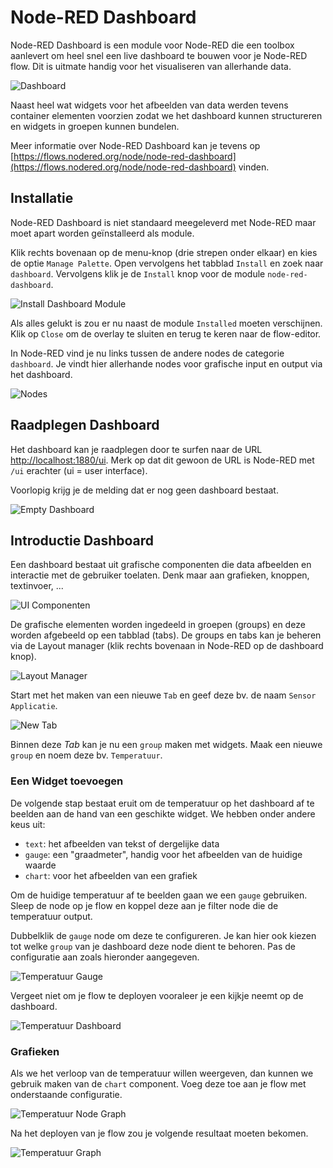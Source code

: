 # Node-RED Dashboard

Node-RED Dashboard is een module voor Node-RED die een toolbox aanlevert om heel snel een live dashboard te bouwen voor je Node-RED flow. Dit is uitmate handig voor het visualiseren van allerhande data.

![Dashboard](./img/dashboard.png)

Naast heel wat widgets voor het afbeelden van data werden tevens container elementen voorzien zodat we het dashboard kunnen structureren en widgets in groepen kunnen bundelen.

Meer informatie over Node-RED Dashboard kan je tevens op [https://flows.nodered.org/node/node-red-dashboard](https://flows.nodered.org/node/node-red-dashboard) vinden.

## Installatie

Node-RED Dashboard is niet standaard meegeleverd met Node-RED maar moet apart worden geïnstalleerd als module.

Klik rechts bovenaan op de menu-knop (drie strepen onder elkaar) en kies de optie `Manage Palette`. Open vervolgens het tabblad `Install` en zoek naar `dashboard`. Vervolgens klik je de `Install` knop voor de module `node-red-dashboard`.

![Install Dashboard Module](./img/install-dashboard.png)

Als alles gelukt is zou er nu naast de module `Installed` moeten verschijnen. Klik op `Close` om de overlay te sluiten en terug te keren naar de flow-editor.

In Node-RED vind je nu links tussen de andere nodes de categorie `dashboard`. Je vindt hier allerhande nodes voor grafische input en output via het dashboard.

![Nodes](./img/nodes.png)

## Raadplegen Dashboard

Het dashboard kan je raadplegen door te surfen naar de URL [http://localhost:1880/ui](http://localhost:1880/ui). Merk op dat dit gewoon de URL is Node-RED met `/ui` erachter (ui = user interface).

Voorlopig krijg je de melding dat er nog geen dashboard bestaat.

![Empty Dashboard](./img/empty-dashboard.png)

## Introductie Dashboard

Een dashboard bestaat uit grafische componenten die data afbeelden en interactie met de gebruiker toelaten. Denk maar aan grafieken, knoppen, textinvoer, ...

![UI Componenten](./img/ui-components.png)

De grafische elementen worden ingedeeld in groepen (groups) en deze worden afgebeeld op een tabblad (tabs). De groups en tabs kan je beheren via de Layout manager (klik rechts bovenaan in Node-RED op de dashboard knop).

![Layout Manager](./img/tabs-groups-manager.png)

Start met het maken van een nieuwe `Tab` en geef deze bv. de naam `Sensor Applicatie`.

![New Tab](./img/new-tab.png)

Binnen deze *Tab* kan je nu een `group` maken met widgets. Maak een nieuwe `group` en noem deze bv. `Temperatuur`.

### Een Widget toevoegen

De volgende stap bestaat eruit om de temperatuur op het dashboard af te beelden aan de hand van een geschikte widget. We hebben onder andere keus uit:

* `text`: het afbeelden van tekst of dergelijke data
* `gauge`: een "graadmeter", handig voor het afbeelden van de huidige waarde
* `chart`: voor het afbeelden van een grafiek

Om de huidige temperatuur af te beelden gaan we een `gauge` gebruiken. Sleep de node op je flow en koppel deze aan je filter node die de temperatuur output.

Dubbelklik de `gauge` node om deze te configureren. Je kan hier ook kiezen tot welke `group` van je dashboard deze node dient te behoren. Pas de configuratie aan zoals hieronder aangegeven.

![Temperatuur Gauge](./img/temperature-gauge.png)

Vergeet niet om je flow te deployen vooraleer je een kijkje neemt op de dashboard.

![Temperatuur Dashboard](./img/temperature-dashboard.png)

### Grafieken

Als we het verloop van de temperatuur willen weergeven, dan kunnen we gebruik maken van de `chart` component. Voeg deze toe aan je flow met onderstaande configuratie.

![Temperatuur Node Graph](./img/temperature-graph-edit.png)

Na het deployen van je flow zou je volgende resultaat moeten bekomen.

![Temperatuur Graph](./img/temperature-graph.png)
